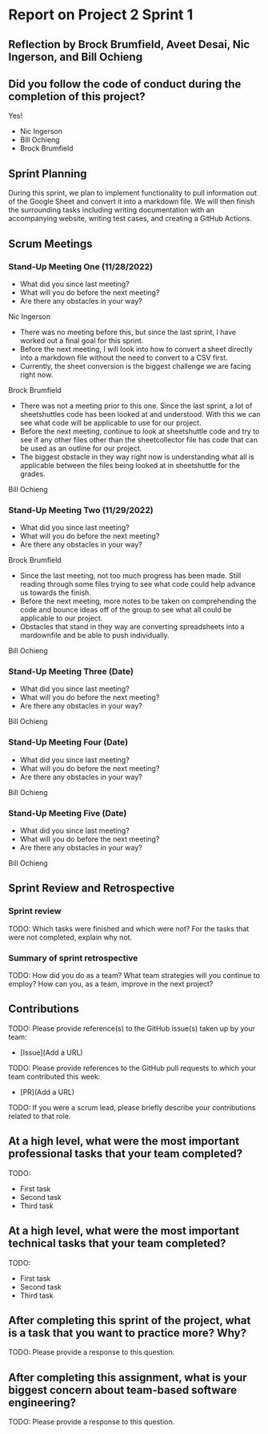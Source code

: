 # Report on Project 2 Sprint 1

## Reflection by Brock Brumfield, Aveet Desai, Nic Ingerson, and Bill Ochieng

## Did you follow the code of conduct during the completion of this project?

Yes!

- Nic Ingerson
- Bill Ochieng
- Brock Brumfield

## Sprint Planning

During this sprint, we plan to implement functionality to pull information out of the Google Sheet and convert it into a markdown file. We will then finish the surrounding tasks including writing documentation with an accompanying website, writing test cases, and creating a GitHub Actions.

## Scrum Meetings

### Stand-Up Meeting One (11/28/2022)

- What did you since last meeting?
- What will you do before the next meeting?
- Are there any obstacles in your way?

Nic Ingerson

- There was no meeting before this, but since the last sprint, I have worked out a final goal for this sprint.
- Before the next meeting, I will look into how to convert a sheet directly into a markdown file without the need to convert to a CSV first.
- Currently, the sheet conversion is the biggest challenge we are facing right now.

Brock Brumfield

- There was not a meeting prior to this one. Since the last sprint, a lot of sheetshuttles code has been looked at and understood. With this we can see what code will be applicable to use for our project.
- Before the next meeting, continue to look at sheetshuttle code and try to see if any other files other than the sheetcollector file has code that can be used as an outline for our project.
- The biggest obstacle in they way right now is understanding what all is applicable between the files being looked at in sheetshuttle for the grades.

Bill Ochieng

### Stand-Up Meeting Two (11/29/2022)

- What did you since last meeting?
- What will you do before the next meeting?
- Are there any obstacles in your way?

Brock Brumfield

- Since the last meeting, not too much progress has been made. Still reading through some files trying to see what code could help advance us towards the finish.
- Before the next meeting, more notes to be taken on comprehending the code and bounce ideas off of the group to see what all could be applicable to our project.
- Obstacles that stand in they way are converting spreadsheets into a mardownfile and be able to push individually.

Bill Ochieng

### Stand-Up Meeting Three (Date)

- What did you since last meeting?
- What will you do before the next meeting?
- Are there any obstacles in your way?

Bill Ochieng

### Stand-Up Meeting Four (Date)

- What did you since last meeting?
- What will you do before the next meeting?
- Are there any obstacles in your way?

Bill Ochieng

### Stand-Up Meeting Five (Date)

- What did you since last meeting?
- What will you do before the next meeting?
- Are there any obstacles in your way?

Bill Ochieng

## Sprint Review and Retrospective

### Sprint review

TODO: Which tasks were finished and which were not? For the tasks that were not completed, explain why not.

### Summary of sprint retrospective

TODO: How did you do as a team? What team strategies will you continue to employ? How can you, as a team, improve in the next project?

## Contributions

TODO: Please provide reference(s) to the GitHub issue(s) taken up by your team:

- [Issue](Add a URL)

TODO: Please provide references to the GitHub pull requests to which your team contributed this week:

- [PR](Add a URL)

TODO: If you were a scrum lead, please briefly describe your contributions related to that role.

## At a high level, what were the most important professional tasks that your team completed?

TODO:

- First task
- Second task
- Third task

## At a high level, what were the most important technical tasks that your team completed?

TODO:

- First task
- Second task
- Third task

## After completing this sprint of the project, what is a task that you want to practice more? Why?

TODO: Please provide a response to this question.

## After completing this assignment, what is your biggest concern about team-based software engineering?

TODO: Please provide a response to this question.
